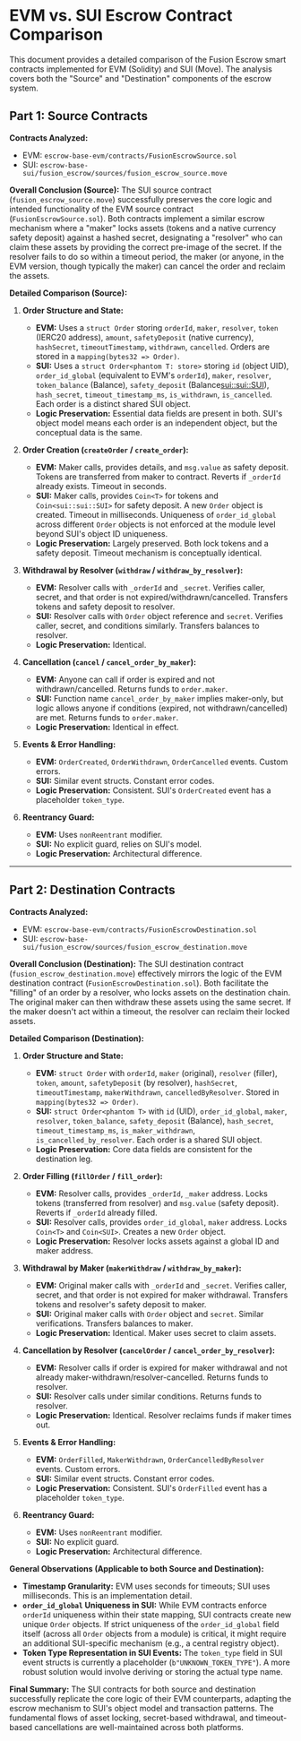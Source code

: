 # EVM vs. SUI Escrow Contract Comparison

This document provides a detailed comparison of the Fusion Escrow smart contracts implemented for EVM (Solidity) and SUI (Move). The analysis covers both the "Source" and "Destination" components of the escrow system.

## Part 1: Source Contracts

**Contracts Analyzed:**
*   EVM: `escrow-base-evm/contracts/FusionEscrowSource.sol`
*   SUI: `escrow-base-sui/fusion_escrow/sources/fusion_escrow_source.move`

**Overall Conclusion (Source):**
The SUI source contract (`fusion_escrow_source.move`) successfully preserves the core logic and intended functionality of the EVM source contract (`FusionEscrowSource.sol`). Both contracts implement a similar escrow mechanism where a "maker" locks assets (tokens and a native currency safety deposit) against a hashed secret, designating a "resolver" who can claim these assets by providing the correct pre-image of the secret. If the resolver fails to do so within a timeout period, the maker (or anyone, in the EVM version, though typically the maker) can cancel the order and reclaim the assets.

**Detailed Comparison (Source):**

1.  **Order Structure and State:**
    *   **EVM:** Uses a `struct Order` storing `orderId`, `maker`, `resolver`, `token` (IERC20 address), `amount`, `safetyDeposit` (native currency), `hashSecret`, `timeoutTimestamp`, `withdrawn`, `cancelled`. Orders are stored in a `mapping(bytes32 => Order)`.
    *   **SUI:** Uses a `struct Order<phantom T: store>` storing `id` (object UID), `order_id_global` (equivalent to EVM's `orderId`), `maker`, `resolver`, `token_balance` (Balance<T>), `safety_deposit` (Balance<sui::sui::SUI>), `hash_secret`, `timeout_timestamp_ms`, `is_withdrawn`, `is_cancelled`. Each order is a distinct shared SUI object.
    *   **Logic Preservation:** Essential data fields are present in both. SUI's object model means each order is an independent object, but the conceptual data is the same.

2.  **Order Creation (`createOrder` / `create_order`):**
    *   **EVM:** Maker calls, provides details, and `msg.value` as safety deposit. Tokens are transferred from maker to contract. Reverts if `_orderId` already exists. Timeout in seconds.
    *   **SUI:** Maker calls, provides `Coin<T>` for tokens and `Coin<sui::sui::SUI>` for safety deposit. A new `Order` object is created. Timeout in milliseconds. Uniqueness of `order_id_global` across different `Order` objects is not enforced at the module level beyond SUI's object ID uniqueness.
    *   **Logic Preservation:** Largely preserved. Both lock tokens and a safety deposit. Timeout mechanism is conceptually identical.

3.  **Withdrawal by Resolver (`withdraw` / `withdraw_by_resolver`):**
    *   **EVM:** Resolver calls with `_orderId` and `_secret`. Verifies caller, secret, and that order is not expired/withdrawn/cancelled. Transfers tokens and safety deposit to resolver.
    *   **SUI:** Resolver calls with `Order` object reference and `secret`. Verifies caller, secret, and conditions similarly. Transfers balances to resolver.
    *   **Logic Preservation:** Identical.

4.  **Cancellation (`cancel` / `cancel_order_by_maker`):**
    *   **EVM:** Anyone can call if order is expired and not withdrawn/cancelled. Returns funds to `order.maker`.
    *   **SUI:** Function name `cancel_order_by_maker` implies maker-only, but logic allows anyone if conditions (expired, not withdrawn/cancelled) are met. Returns funds to `order.maker`.
    *   **Logic Preservation:** Identical in effect.

5.  **Events & Error Handling:**
    *   **EVM:** `OrderCreated`, `OrderWithdrawn`, `OrderCancelled` events. Custom errors.
    *   **SUI:** Similar event structs. Constant error codes.
    *   **Logic Preservation:** Consistent. SUI's `OrderCreated` event has a placeholder `token_type`.

6.  **Reentrancy Guard:**
    *   **EVM:** Uses `nonReentrant` modifier.
    *   **SUI:** No explicit guard, relies on SUI's model.
    *   **Logic Preservation:** Architectural difference.

---

## Part 2: Destination Contracts

**Contracts Analyzed:**
*   EVM: `escrow-base-evm/contracts/FusionEscrowDestination.sol`
*   SUI: `escrow-base-sui/fusion_escrow/sources/fusion_escrow_destination.move`

**Overall Conclusion (Destination):**
The SUI destination contract (`fusion_escrow_destination.move`) effectively mirrors the logic of the EVM destination contract (`FusionEscrowDestination.sol`). Both facilitate the "filling" of an order by a resolver, who locks assets on the destination chain. The original maker can then withdraw these assets using the same secret. If the maker doesn't act within a timeout, the resolver can reclaim their locked assets.

**Detailed Comparison (Destination):**

1.  **Order Structure and State:**
    *   **EVM:** `struct Order` with `orderId`, `maker` (original), `resolver` (filler), `token`, `amount`, `safetyDeposit` (by resolver), `hashSecret`, `timeoutTimestamp`, `makerWithdrawn`, `cancelledByResolver`. Stored in `mapping(bytes32 => Order)`.
    *   **SUI:** `struct Order<phantom T>` with `id` (UID), `order_id_global`, `maker`, `resolver`, `token_balance`, `safety_deposit` (Balance<SUI>), `hash_secret`, `timeout_timestamp_ms`, `is_maker_withdrawn`, `is_cancelled_by_resolver`. Each order is a shared SUI object.
    *   **Logic Preservation:** Core data fields are consistent for the destination leg.

2.  **Order Filling (`fillOrder` / `fill_order`):**
    *   **EVM:** Resolver calls, provides `_orderId`, `_maker` address. Locks tokens (transferred from resolver) and `msg.value` (safety deposit). Reverts if `_orderId` already filled.
    *   **SUI:** Resolver calls, provides `order_id_global`, `maker` address. Locks `Coin<T>` and `Coin<SUI>`. Creates a new `Order` object.
    *   **Logic Preservation:** Resolver locks assets against a global ID and maker address.

3.  **Withdrawal by Maker (`makerWithdraw` / `withdraw_by_maker`):**
    *   **EVM:** Original maker calls with `_orderId` and `_secret`. Verifies caller, secret, and that order is not expired for maker withdrawal. Transfers tokens and resolver's safety deposit to maker.
    *   **SUI:** Original maker calls with `Order` object and `secret`. Similar verifications. Transfers balances to maker.
    *   **Logic Preservation:** Identical. Maker uses secret to claim assets.

4.  **Cancellation by Resolver (`cancelOrder` / `cancel_order_by_resolver`):**
    *   **EVM:** Resolver calls if order is expired for maker withdrawal and not already maker-withdrawn/resolver-cancelled. Returns funds to resolver.
    *   **SUI:** Resolver calls under similar conditions. Returns funds to resolver.
    *   **Logic Preservation:** Identical. Resolver reclaims funds if maker times out.

5.  **Events & Error Handling:**
    *   **EVM:** `OrderFilled`, `MakerWithdrawn`, `OrderCancelledByResolver` events. Custom errors.
    *   **SUI:** Similar event structs. Constant error codes.
    *   **Logic Preservation:** Consistent. SUI's `OrderFilled` event has a placeholder `token_type`.

6.  **Reentrancy Guard:**
    *   **EVM:** Uses `nonReentrant` modifier.
    *   **SUI:** No explicit guard.
    *   **Logic Preservation:** Architectural difference.

**General Observations (Applicable to both Source and Destination):**

*   **Timestamp Granularity:** EVM uses seconds for timeouts; SUI uses milliseconds. This is an implementation detail.
*   **`order_id_global` Uniqueness in SUI:** While EVM contracts enforce `orderId` uniqueness within their state mapping, SUI contracts create new unique `Order` objects. If strict uniqueness of the `order_id_global` field itself (across all `Order` objects from a module) is critical, it might require an additional SUI-specific mechanism (e.g., a central registry object).
*   **Token Type Representation in SUI Events:** The `token_type` field in SUI event structs is currently a placeholder (`b"UNKNOWN_TOKEN_TYPE"`). A more robust solution would involve deriving or storing the actual type name.

**Final Summary:**
The SUI contracts for both source and destination successfully replicate the core logic of their EVM counterparts, adapting the escrow mechanism to SUI's object model and transaction patterns. The fundamental flows of asset locking, secret-based withdrawal, and timeout-based cancellations are well-maintained across both platforms.
